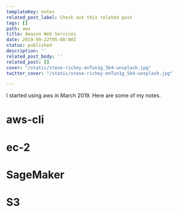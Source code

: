 ```yaml
---
templateKey: notes
related_post_label: Check out this related post
tags: []
path: aws
title: Amazon Web Services
date: 2019-09-22T05:00:00Z
status: published
description: ''
related_post_body: ''
related_post: []
cover: "/static/steve-richey-enTun1g_5b4-unsplash.jpg"
twitter_cover: "/static/steve-richey-enTun1g_5b4-unsplash.jpg"

---
```

I started using aws in March 2019.  Here are some of my notes.

# aws-cli

# ec-2

# SageMaker

# S3